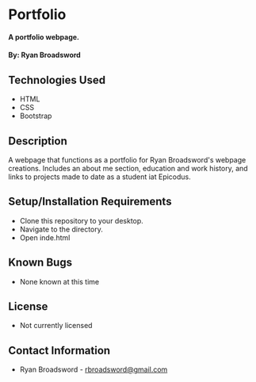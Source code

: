 # Portfolio

#### A portfolio webpage. 

#### By: Ryan Broadsword

## Technologies Used 

* HTML
* CSS 
* Bootstrap

## Description 

A webpage that functions as a portfolio for Ryan Broadsword's webpage creations. Includes an about me section, education and work history, and links to projects made to date as a student iat Epicodus. 

## Setup/Installation Requirements

* Clone this repository to your desktop. 
* Navigate to the directory. 
* Open inde.html

## Known Bugs 

* None known at this time

## License 

* Not currently licensed

## Contact Information 

* Ryan Broadsword - rbroadsword@gmail.com